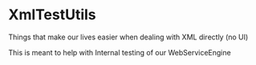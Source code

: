 # XmlTestUtils
Things that make our lives easier when dealing with XML directly (no UI)

This is meant to help with Internal testing of our WebServiceEngine
